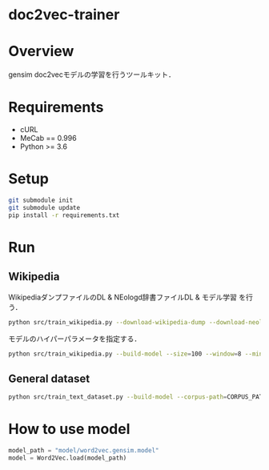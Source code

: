 doc2vec-trainer
===============================

# Overview

gensim doc2vecモデルの学習を行うツールキット．

# Requirements

- cURL
- MeCab == 0.996
- Python >= 3.6

# Setup

```bash
git submodule init
git submodule update
pip install -r requirements.txt
```

# Run

## Wikipedia

WikipediaダンプファイルのDL & NEologd辞書ファイルDL & モデル学習 を行う．

```bash
python src/train_wikipedia.py --download-wikipedia-dump --download-neologd --build-model
```

モデルのハイパーパラメータを指定する．

```bash
python src/train_wikipedia.py --build-model --size=100 --window=8 --min-count=5 --dm=0
```

## General dataset

```bash
python src/train_text_dataset.py --build-model --corpus-path=CORPUS_PATH --size=100 --window=8 --min-count=5 --dm=0
```

# How to use model

```python
model_path = "model/word2vec.gensim.model"
model = Word2Vec.load(model_path)
```